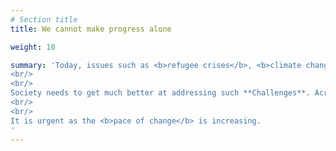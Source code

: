 ```yaml
---
# Section title
title: We cannot make progress alone

weight: 10

summary: 'Today, issues such as <b>refugee crises</b>, <b>climate change</b>, <b>online safety</b> and <b>fake news</b> are not being sufficiently solved. 
<br/>
<br/>
Society needs to get much better at addressing such **Challenges**. Across all boundaries. 
<br/>
<br/>
It is urgent as the <b>pace of change</b> is increasing.
'
---
```


